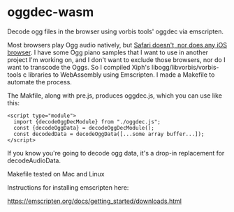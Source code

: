 # oggdec-wasm

Decode ogg files in the browser using vorbis tools' oggdec via emscripten.

Most browsers play Ogg audio natively, but [Safari doesn't, nor does any iOS browser](https://caniuse.com/#feat=ogg-vorbis).  I have some Ogg piano samples that I want to use in another project I'm working on, and I don't want to exclude those browsers, nor do I want to transcode the Oggs.  So I compiled Xiph's libogg/libvorbis/vorbis-tools c libraries to WebAssembly using Emscripten.  I made a Makefile to automate the process.

The Makfile, along with pre.js, produces oggdec.js, which you can use like this:

```
<script type="module">
  import {decodeOggDecModule} from "./oggdec.js";
  const {decodeOggData} = decodeOggDecModule();
  const decodedData = decodeOggData([...some array buffer...]);
</script>
```

If you know you're going to decode ogg data, it's a drop-in replacement for decodeAudioData.

Makefile tested on Mac and Linux

Instructions for installing emscripten here:

https://emscripten.org/docs/getting_started/downloads.html
